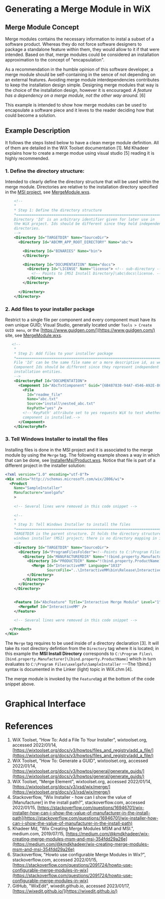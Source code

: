 ﻿# Generating a Merge Module in WiX

## Merge Module Concept
Merge modules contains the necessary information to instal a subset of a software product. Whereas they do not force software designers to 
package a standalone feature within them, they would allow to it if that were intended. Based on that, merge modules could be considered an 
installation approximation to the concept of "encapsulation". 

As a recommendation in the humble opinion of this software developer, a merge module should be self-containing in the sence of not depending
on an external features. Avoiding merge module interdependencies contributes to keep the installation design simple. Designing merge modules
that way is the choice of the installation design, however it is encouraged: *A feature has a dependency on a merge module, not the other way
around.* [6]

This example is intended to show how merge modules can be used to encapsulate a software piece and it leves to the reader deciding how that 
could become a solution.


## Example Description
It follows the steps listed below to have a clean merge module definition. All of them are detailed in the WiX Toolset documentation [1].
Md Khadeer explains how to create a merge modue using visual studio [5] reading it is highly recommended.

### 1. Define the directory structure: 
Intended to clearly define the directory structure that will be used within the merge module. Directories are relative to the installation 
directory specified in the [MSI project](InstallerMsi), see [MergeModule.wxs](MergeModule.wxs).
```xml
    <!--
    *
    * Step 1: Define the directory structure
    *==========================================================================
    Directory 'Id' is an arbitrary identifier given for later use in
    the WiX project. Ids should be different since they hold independent 
    directories.
    -->
    <Directory Id="TARGETDIR" Name="SourceDir">
      <Directory Id="ABCMM_APP_ROOT_DIRECTORY" Name="abc">

        <Directory Id="BINARIES" Name="bin">
        </Directory>

        <Directory Id="DOCUMENTATION" Name="docs">
          <Directory Id="LICENSE" Name="license"> <!-- sub-directory -->
            <!-- Points to [MSI Install Directory]\abc\docs\license. -->
          </Directory>
        </Directory>
        
      </Directory>
    </Directory>
```

### 2. Add files to your installer package
Restrict to a single file per component and every component must have its own unique GUID; Visual Studio, generally located under 
`Tools > Create GUID menu`, or the [https://www.guidgen.com/](https://www.guidgen.com/) site, see [MergeModule.wxs](MergeModule.wxs).
```xml
   <!--
    *
    * Step 2: Add files to your installer package
    *==========================================================================
    File 'Id' can be the same file name or a more descriptive id, as well.
    Component Ids should be different since they represent independent 
    installation entities.
    -->
    <DirectoryRef Id="DOCUMENTATION">
      <Component Id="AbcTxtComponent" Guid="{6B487838-94A7-4546-A92E-8CD6C7BE2C53}">
        <File 
          Id="readme_file" 
          Name="abc.txt" 
          Source="install\nested_abc.txt" 
          KeyPath="yes" />
        <!--'KeyPath' attribute set to yes requests WiX to test whether 
        component is installed.-->
      </Component>
    </DirectoryRef>
```

### 3. Tell Windows Installer to install the files
Installing files is done in the MSI project and it is associated to the merge module by using the `Merge` tag. The following example
shows a way in which that can be done, see [InstallerMsi/Product.wxs](https://github.com/axelgafu/WinInstallX/blob/master/InstallerMsi/Product.wxs). 
Notice that file is part of a different project in the installer solution:
```xml
<?xml version="1.0" encoding="utf-8"?>
<Wix xmlns="http://schemas.microsoft.com/wix/2006/wi">
  <Product 
    Name="SampleInstaller" 
    Manufacturer="axelgafu" 
    >
    
    <!-- Several lines were removed in this code snippet -->
    
    <!--
    *
    * Step 3: Tell Windows Installer to install the files
    *==========================================================================
    TARGETDIR is the parent structure. It holds the directory structure of the
    windows installer (MSI) project; there is no directory mapping in it yet.
    -->
    <Directory Id="TARGETDIR" Name="SourceDir">
      <Directory Id="ProgramFilesFolder"><!--Points to C:\Program Files-->
        <Directory Id="MANUFACTURERDIR" Name="!(bind.property.Manufacturer)">
          <Directory Id="PRODUCTDIR" Name="!(bind.property.ProductName)">
            <Merge Id="InteractiveMM" Language="1033" 
                   SourceFile="..\InteractiveMM\bin\Release\InteractiveMM.msm" DiskId="1" />
          </Directory>
        </Directory>
      </Directory>
    </Directory>
    
    
    <Feature Id="AbcFeature" Title="Interactive Merge Module" Level="1">      
      <MergeRef Id="InteractiveMM" />
    </Feature>

    <!-- Several lines were removed in this code snippet -->

  </Product>
</Wix>
```
The `Merge` tag requires to be used inside of a directory declaration [3]. It will take its root directory defintion from the `Directory`
tag where it is located; in this example the **MSI Install Directory** corresponds to `C:\Program Files\[bind.property.Manufacturer]\[bind.property.ProductName]`
which in turn evaluates to `C:\Program Files\axelgafu\SampleInstaller` ---The !(bind.) syntax is documented in the Linker (light) topic in WiX.chm [4].

The merge module is invoked by the `Feature`tag at the bottom of the code snippet above. 

# Graphical Interface

# References
1. WiX Toolset, "How To: Add a File To Your Installer", wixtoolset.org, accessed 2022/01/14, [https://wixtoolset.org/docs/v3/howtos/files_and_registry/add_a_file/](https://wixtoolset.org/docs/v3/howtos/files_and_registry/add_a_file/)
2. WiX Toolset, "How To: Generate a GUID", wixtoolset.org, accessed 2022/01/14, [https://wixtoolset.org/docs/v3/howtos/general/generate_guids/](https://wixtoolset.org/docs/v3/howtos/general/generate_guids/)
3. WiX Toolset, "Merge Element", wixtoolset.org, accessed 2022/01/14, [https://wixtoolset.org/docs/v3/xsd/wix/merge/](https://wixtoolset.org/docs/v3/xsd/wix/merge/)
4. Stackoverflow, "Wix Installer - how can I show the value of [Manufacturer] in the install path?", stackoverflow.com, accessed 2022/01/15, [https://stackoverflow.com/questions/16946701/wix-installer-how-can-i-show-the-value-of-manufacturer-in-the-install-path](https://stackoverflow.com/questions/16946701/wix-installer-how-can-i-show-the-value-of-manufacturer-in-the-install-path)
5. Khadeer Md, "Wix Creating Merge Modules MSM and MSI.", medium.com, 2019/07/15,  [https://medium.com/@kmdkhadeer/wix-creating-merge-modules-msm-and-msi-354fdd29a26e](https://medium.com/@kmdkhadeer/wix-creating-merge-modules-msm-and-msi-354fdd29a26e)
6. Stackoverflow, "Howto use configurable Merge Modules in Wix?", stackoverflow.com, accessed 2022/01/15, [https://stackoverflow.com/questions/2091724/howto-use-configurable-merge-modules-in-wix](https://stackoverflow.com/questions/2091724/howto-use-configurable-merge-modules-in-wix)
7. GitHub, "WixEdit", wixedit.github.io, accessed 2023/01/17, [https://wixedit.github.io/](https://wixedit.github.io/)

